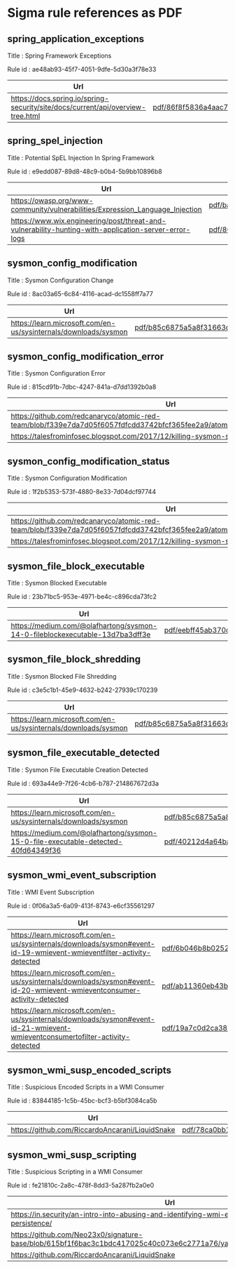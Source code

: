 # Sigma rule references as PDF

## spring_application_exceptions
Title : Spring Framework Exceptions

Rule id : ae48ab93-45f7-4051-9dfe-5d30a3f78e33

| Url | Pdf |
| --- | --- |
| https://docs.spring.io/spring-security/site/docs/current/api/overview-tree.html | [pdf/86f8f5836a4aac7e18a6e40de7b16362e97034ccb03d2a4c5d49c8d1b48e4ac1.pdf](pdf/86f8f5836a4aac7e18a6e40de7b16362e97034ccb03d2a4c5d49c8d1b48e4ac1.pdf) |


## spring_spel_injection
Title : Potential SpEL Injection In Spring Framework

Rule id : e9edd087-89d8-48c9-b0b4-5b9bb10896b8

| Url | Pdf |
| --- | --- |
| https://owasp.org/www-community/vulnerabilities/Expression_Language_Injection | [pdf/baff22020e054c615881408a6dcb6c6b0b911d86f6cafa232beed02e6defd575.pdf](pdf/baff22020e054c615881408a6dcb6c6b0b911d86f6cafa232beed02e6defd575.pdf) |
| https://www.wix.engineering/post/threat-and-vulnerability-hunting-with-application-server-error-logs | [pdf/808d75891fee4d12a3b71d60f602f18c167d9a65052e162a72ada9446decc1f6.pdf](pdf/808d75891fee4d12a3b71d60f602f18c167d9a65052e162a72ada9446decc1f6.pdf) |


## sysmon_config_modification
Title : Sysmon Configuration Change

Rule id : 8ac03a65-6c84-4116-acad-dc1558ff7a77

| Url | Pdf |
| --- | --- |
| https://learn.microsoft.com/en-us/sysinternals/downloads/sysmon | [pdf/b85c6875a5a8f31663cf1ba2d3c6d55671f3636ac758436d0fbb3583cdb36b84.pdf](pdf/b85c6875a5a8f31663cf1ba2d3c6d55671f3636ac758436d0fbb3583cdb36b84.pdf) |


## sysmon_config_modification_error
Title : Sysmon Configuration Error

Rule id : 815cd91b-7dbc-4247-841a-d7dd1392b0a8

| Url | Pdf |
| --- | --- |
| https://github.com/redcanaryco/atomic-red-team/blob/f339e7da7d05f6057fdfcdd3742bfcf365fee2a9/atomics/T1562.001/T1562.001.md | [pdf/b1b62148b4f91208376ba1259148c5e9033b4f877492b8573631860c295d2b41.pdf](pdf/b1b62148b4f91208376ba1259148c5e9033b4f877492b8573631860c295d2b41.pdf) |
| https://talesfrominfosec.blogspot.com/2017/12/killing-sysmon-silently.html | [pdf/c68aec05b525c49e28fb957281afcb8dcdfbf760bf54ff14b3ed5228a805ccc4.pdf](pdf/c68aec05b525c49e28fb957281afcb8dcdfbf760bf54ff14b3ed5228a805ccc4.pdf) |


## sysmon_config_modification_status
Title : Sysmon Configuration Modification

Rule id : 1f2b5353-573f-4880-8e33-7d04dcf97744

| Url | Pdf |
| --- | --- |
| https://github.com/redcanaryco/atomic-red-team/blob/f339e7da7d05f6057fdfcdd3742bfcf365fee2a9/atomics/T1562.001/T1562.001.md | [pdf/b1b62148b4f91208376ba1259148c5e9033b4f877492b8573631860c295d2b41.pdf](pdf/b1b62148b4f91208376ba1259148c5e9033b4f877492b8573631860c295d2b41.pdf) |
| https://talesfrominfosec.blogspot.com/2017/12/killing-sysmon-silently.html | [pdf/c68aec05b525c49e28fb957281afcb8dcdfbf760bf54ff14b3ed5228a805ccc4.pdf](pdf/c68aec05b525c49e28fb957281afcb8dcdfbf760bf54ff14b3ed5228a805ccc4.pdf) |


## sysmon_file_block_executable
Title : Sysmon Blocked Executable

Rule id : 23b71bc5-953e-4971-be4c-c896cda73fc2

| Url | Pdf |
| --- | --- |
| https://medium.com/@olafhartong/sysmon-14-0-fileblockexecutable-13d7ba3dff3e | [pdf/eebff45ab370c8840a7603ceb61cbfb3c9693b8c505c7e6b1b2bf4bf6f5ebc44.pdf](pdf/eebff45ab370c8840a7603ceb61cbfb3c9693b8c505c7e6b1b2bf4bf6f5ebc44.pdf) |


## sysmon_file_block_shredding
Title : Sysmon Blocked File Shredding

Rule id : c3e5c1b1-45e9-4632-b242-27939c170239

| Url | Pdf |
| --- | --- |
| https://learn.microsoft.com/en-us/sysinternals/downloads/sysmon | [pdf/b85c6875a5a8f31663cf1ba2d3c6d55671f3636ac758436d0fbb3583cdb36b84.pdf](pdf/b85c6875a5a8f31663cf1ba2d3c6d55671f3636ac758436d0fbb3583cdb36b84.pdf) |


## sysmon_file_executable_detected
Title : Sysmon File Executable Creation Detected

Rule id : 693a44e9-7f26-4cb6-b787-214867672d3a

| Url | Pdf |
| --- | --- |
| https://learn.microsoft.com/en-us/sysinternals/downloads/sysmon | [pdf/b85c6875a5a8f31663cf1ba2d3c6d55671f3636ac758436d0fbb3583cdb36b84.pdf](pdf/b85c6875a5a8f31663cf1ba2d3c6d55671f3636ac758436d0fbb3583cdb36b84.pdf) |
| https://medium.com/@olafhartong/sysmon-15-0-file-executable-detected-40fd64349f36 | [pdf/40212d4a64ba3cd0008a10370ca1693590d131f319eb129f563dbe8ddc423c84.pdf](pdf/40212d4a64ba3cd0008a10370ca1693590d131f319eb129f563dbe8ddc423c84.pdf) |


## sysmon_wmi_event_subscription
Title : WMI Event Subscription

Rule id : 0f06a3a5-6a09-413f-8743-e6cf35561297

| Url | Pdf |
| --- | --- |
| https://learn.microsoft.com/en-us/sysinternals/downloads/sysmon#event-id-19-wmievent-wmieventfilter-activity-detected | [pdf/6b046b8b025297ef840801230685cafed615d358fa7cea9aa06e06e137ead2ae.pdf](pdf/6b046b8b025297ef840801230685cafed615d358fa7cea9aa06e06e137ead2ae.pdf) |
| https://learn.microsoft.com/en-us/sysinternals/downloads/sysmon#event-id-20-wmievent-wmieventconsumer-activity-detected | [pdf/ab11360eb43bd3a46c229bde946beeb872d7ee2e403f4ad2a8a17e1ecdcfdc5b.pdf](pdf/ab11360eb43bd3a46c229bde946beeb872d7ee2e403f4ad2a8a17e1ecdcfdc5b.pdf) |
| https://learn.microsoft.com/en-us/sysinternals/downloads/sysmon#event-id-21-wmievent-wmieventconsumertofilter-activity-detected | [pdf/19a7c0d2ca385b1a8ef8c1f98e60535d27eef3663f44adffb3946d5c08cecc19.pdf](pdf/19a7c0d2ca385b1a8ef8c1f98e60535d27eef3663f44adffb3946d5c08cecc19.pdf) |


## sysmon_wmi_susp_encoded_scripts
Title : Suspicious Encoded Scripts in a WMI Consumer

Rule id : 83844185-1c5b-45bc-bcf3-b5bf3084ca5b

| Url | Pdf |
| --- | --- |
| https://github.com/RiccardoAncarani/LiquidSnake | [pdf/78ca0bb1f63f8be4eba4ca9ed3a004c40963b8f7055640f0b938c7ab85c57fa0.pdf](pdf/78ca0bb1f63f8be4eba4ca9ed3a004c40963b8f7055640f0b938c7ab85c57fa0.pdf) |


## sysmon_wmi_susp_scripting
Title : Suspicious Scripting in a WMI Consumer

Rule id : fe21810c-2a8c-478f-8dd3-5a287fb2a0e0

| Url | Pdf |
| --- | --- |
| https://in.security/an-intro-into-abusing-and-identifying-wmi-event-subscriptions-for-persistence/ | [pdf/befcae819427208496a2de7e4386c29efb9a92df0ce80d5a5a8a448367d834fd.pdf](pdf/befcae819427208496a2de7e4386c29efb9a92df0ce80d5a5a8a448367d834fd.pdf) |
| https://github.com/Neo23x0/signature-base/blob/615bf1f6bac3c1bdc417025c40c073e6c2771a76/yara/gen_susp_lnk_files.yar#L19 | [pdf/26393a22447016594bc83bc5ccfbcf588499741d52b7c0ce89dceba3c565dbb4.pdf](pdf/26393a22447016594bc83bc5ccfbcf588499741d52b7c0ce89dceba3c565dbb4.pdf) |
| https://github.com/RiccardoAncarani/LiquidSnake | [pdf/78ca0bb1f63f8be4eba4ca9ed3a004c40963b8f7055640f0b938c7ab85c57fa0.pdf](pdf/78ca0bb1f63f8be4eba4ca9ed3a004c40963b8f7055640f0b938c7ab85c57fa0.pdf) |


